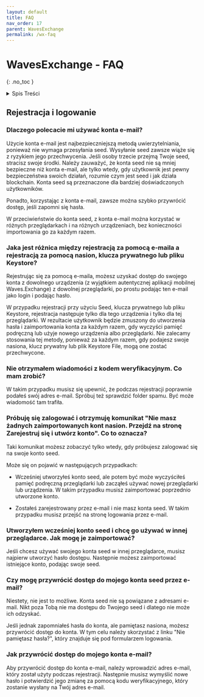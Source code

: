 ```yaml
---
layout: default
title: FAQ
nav_order: 17
parent: WavesExchange
permalink: /wx-faq
---
```


# WavesExchange - FAQ
{: .no_toc }

<details closed markdown="block">
  <summary>
    Spis Treści
  </summary>
  {: .text-delta }
1. TOC
{:toc}
</details>

## Rejestracja i logowanie

### **Dlaczego polecacie mi używać konta e-mail?**

Użycie konta e-mail jest najbezpieczniejszą metodą uwierzytelniania, ponieważ nie wymaga przesyłania seed. Wysyłanie seed zawsze wiąże się z ryzykiem jego przechwycenia. Jeśli osoby trzecie przejmą Twoje seed, stracisz swoje środki. Należy zauważyć, że konta seed nie są mniej bezpieczne niż konta e-mail, ale tylko wtedy, gdy użytkownik jest pewny bezpieczeństwa swoich działań, rozumie czym jest seed i jak działa blockchain. Konta seed są przeznaczone dla bardziej doświadczonych użytkowników.

Ponadto, korzystając z konta e-mail, zawsze można szybko przywrócić dostęp, jeśli zapomni się hasła.

W przeciwieństwie do konta seed, z konta e-mail można korzystać w różnych przeglądarkach i na różnych urządzeniach, bez konieczności importowania go za każdym razem.

### **Jaka jest różnica między rejestracją za pomocą e-maila a rejestracją za pomocą nasion, klucza prywatnego lub pliku Keystore?**

Rejestrując się za pomocą e-maila, możesz uzyskać dostęp do swojego konta z dowolnego urządzenia (z wyjątkiem autentycznej aplikacji mobilnej Waves.Exchange) z dowolnej przeglądarki, po prostu podając ten e-mail jako login i podając hasło.

W przypadku rejestracji przy użyciu Seed, klucza prywatnego lub pliku Keystore, rejestracja następuje tylko dla tego urządzenia i tylko dla tej przeglądarki. W rezultacie użytkownik będzie zmuszony do utworzenia hasła i zaimportowania konta za każdym razem, gdy wyczyści pamięć podręczną lub użyje nowego urządzenia albo przeglądarki. Nie zalecamy stosowania tej metody, ponieważ za każdym razem, gdy podajesz swoje nasiona, klucz prywatny lub plik Keystore File, mogą one zostać przechwycone.

### **Nie otrzymałem wiadomości z kodem weryfikacyjnym. Co mam zrobić?**

W takim przypadku musisz się upewnić, że podczas rejestracji poprawnie podałeś swój adres e-mail. Spróbuj też sprawdzić folder spamu. Być może wiadomość tam trafiła.

### **Próbuję się zalogować i otrzymuję komunikat "Nie masz żadnych zaimportowanych kont nasion. Przejdź na stronę Zarejestruj się i utwórz konto". Co to oznacza?**

Taki komunikat możesz zobaczyć tylko wtedy, gdy próbujesz zalogować się na swoje konto seed.

Może się on pojawić w następujących przypadkach:
- Wcześniej utworzyłeś konto seed, ale potem być może wyczyściłeś pamięć podręczną przeglądarki lub zacząłeś używać nowej przeglądarki lub urządzenia. W takim przypadku musisz zaimportować poprzednio utworzone konto.

- Zostałeś zarejestrowany przez e-mail i nie masz konta seed. W takim przypadku musisz przejść na stronę logowania przez e-mail.

### **Utworzyłem wcześniej konto seed i chcę go używać w innej przeglądarce. Jak mogę je zaimportować?**

Jeśli chcesz używać swojego konta seed w innej przeglądarce, musisz najpierw utworzyć hasło dostępu. Następnie możesz zaimportować istniejące konto, podając swoje seed.

### **Czy mogę przywrócić dostęp do mojego konta seed przez e-mail?**

Niestety, nie jest to możliwe. Konta seed nie są powiązane z adresami e-mail. Nikt poza Tobą nie ma dostępu do Twojego seed i dlatego nie może ich odzyskać.

Jeśli jednak zapomniałeś hasła do konta, ale pamiętasz nasiona, możesz przywrócić dostęp do konta. W tym celu należy skorzystać z linku "Nie pamiętasz hasła?", który znajduje się pod formularzem logowania.

### **Jak przywrócić dostęp do mojego konta e-mail?**

Aby przywrócić dostęp do konta e-mail, należy wprowadzić adres e-mail, który został użyty podczas rejestracji. Następnie musisz wymyślić nowe hasło i potwierdzić jego zmianę za pomocą kodu weryfikacyjnego, który zostanie wysłany na Twój adres e-mail.